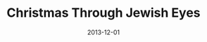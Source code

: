 ---
title: "Christmas Through Jewish Eyes"
speaker: "Roy Schwarzc"
date: "2013-12-01"
sermonUrl: "//35.190.93.184/sermons/20131201_rev_roy_schwarzc_christmas_through_jewish_eyes.mp3"
---